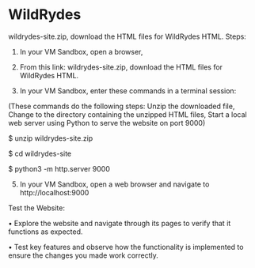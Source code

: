 # WildRydes
wildrydes-site.zip, download the HTML files for WildRydes HTML. 
Steps:
1.	In your VM Sandbox, open a browser,
   
3.	From this link: wildrydes-site.zip, download the HTML files for WildRydes HTML.
   
5.	In your VM Sandbox, enter these commands in a terminal session:
   
(These commands do the following steps: Unzip the downloaded file, Change to the directory containing the unzipped HTML files, Start a local web server using Python to serve the website on port 9000)

$ unzip wildrydes-site.zip

$ cd wildrydes-site

$ python3 -m http.server 9000

5.	In your VM Sandbox, open a web browser and navigate to http://localhost:9000
   
Test the Website:


•	Explore the website and navigate through its pages to verify that it functions as expected.


•	Test key features and observe how the functionality is implemented to ensure the changes you made work correctly.
